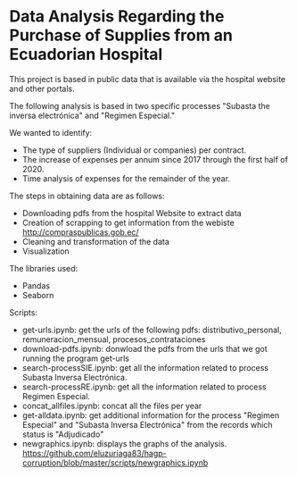 # Data Analysis Regarding the Purchase of Supplies from an Ecuadorian Hospital

This project is based in public data that is available via the hospital website and other portals.

The following analysis is based in two specific processes "Subasta the inversa electrónica" and "Regimen Especial."

We wanted to identify:
 - The type of suppliers (Individual or companies) per contract.
 - The increase of expenses per annum since 2017 through the first half of 2020.
 - Time analysis of expenses for the remainder of the year.
 
The steps in obtaining data are as follows:
 - Downloading pdfs from the hospital Website to extract data
 - Creation of scrapping to get information from the webiste http://compraspublicas.gob.ec/
 - Cleaning and transformation of the data
 - Visualization
 

The libraries used:
 - Pandas
 - Seaborn
 
 Scripts:
 - get-urls.ipynb: get the urls of the following pdfs: distributivo_personal, remuneracion_mensual, procesos_contrataciones
 - download-pdfs.ipynb: donwload the pdfs from the urls that we got running the program get-urls 
 - search-processSIE.ipynb: get all the information related to process Subasta Inversa Electrónica.
 - search-processRE.ipynb: get all the information related to process Regimen Especial.
 - concat_allfiles.ipynb: concat all the files per year 
 - get-alldata.ipynb: get additional information for the process "Regimen Especial" and "Subasta Inversa Electrónica" from the records which status is "Adjudicado" 
 - newgraphics.ipynb: displays the graphs of the analysis. https://github.com/eluzuriaga83/hagp-corruption/blob/master/scripts/newgraphics.ipynb
 

